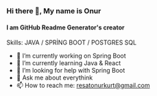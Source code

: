 ### Hi there 👋, My name is Onur
#### I am GitHub Readme Generator's creator

Skills: JAVA / SPRİNG BOOT / POSTGRES SQL

- 🔭 I’m currently working on Spring Boot 
- 🌱 I’m currently learning Java & React
- 🤔 I’m looking for help with Spring Boot 
- 💬 Ask me about everythink 
- 📫 How to reach me: resatonurkurt@gmail.com
